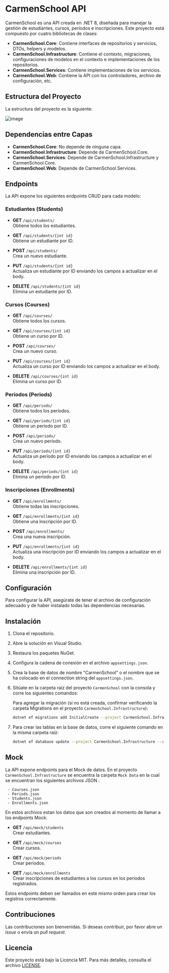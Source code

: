 # CarmenSchool API

CarmenSchool es una API creada en .NET 8, diseñada para manejar la gestión de estudiantes, cursos, períodos e inscripciones. Este proyecto está compuesto por cuatro bibliotecas de clases:

- **CarmenSchool.Core**: Contiene interfaces de repositorios y servicios, DTOs, helpers y modelos.
- **CarmenSchool.Infrastructure**: Contiene el contexto, migraciones, configuraciones de modelos en el contexto e implementaciones de los repositorios.
- **CarmenSchool.Services**: Contiene implementaciones de los servicios.
- **CarmenSchool.Web**: Contiene la API con los controladores, archivo de configuración, etc.

## Estructura del Proyecto

La estructura del proyecto es la siguiente:

![image](https://github.com/user-attachments/assets/937720bf-afdc-44eb-a7bb-054f1ab5451a)


## Dependencias entre Capas

- **CarmenSchool.Core**: No depende de ninguna capa.
- **CarmenSchool.Infrastructure**: Depende de CarmenSchool.Core.
- **CarmenSchool.Services**: Depende de CarmenSchool.Infrastructure y CarmenSchool.Core.
- **CarmenSchool.Web**: Depende de CarmenSchool.Services.

## Endpoints

La API expone los siguientes endpoints CRUD para cada modelo:

### Estudiantes (Students)

- **GET** `/api/students/`  
  Obtiene todos los estudiantes.
  
- **GET** `/api/students/{int id}`  
  Obtiene un estudiante por ID.

- **POST** `/api/students/`  
  Crea un nuevo estudiante.

- **PUT** `/api/students/{int id}`  
  Actualiza un estudiante por ID enviando los campos a actualizar en el body.

- **DELETE** `/api/students/{int id}`  
  Elimina un estudiante por ID.

### Cursos (Courses)

- **GET** `/api/courses/`  
  Obtiene todos los cursos.
  
- **GET** `/api/courses/{int id}`  
  Obtiene un curso por ID.

- **POST** `/api/courses/`  
  Crea un nuevo curso.

- **PUT** `/api/courses/{int id}`  
  Actualiza un curso por ID enviando los campos a actualizar en el body.

- **DELETE** `/api/courses/{int id}`  
  Elimina un curso por ID.

### Períodos (Periods)

- **GET** `/api/periods/`  
  Obtiene todos los períodos.
  
- **GET** `/api/periods/{int id}`  
  Obtiene un período por ID.

- **POST** `/api/periods/`  
  Crea un nuevo período.

- **PUT** `/api/periods/{int id}`  
  Actualiza un período por ID enviando los campos a actualizar en el body.

- **DELETE** `/api/periods/{int id}`  
  Elimina un período por ID.

### Inscripciones (Enrollments)

- **GET** `/api/enrollments/`  
  Obtiene todas las inscripciones.
  
- **GET** `/api/enrollments/{int id}`  
  Obtiene una inscripción por ID.

- **POST** `/api/enrollments/`  
  Crea una nueva inscripción.

- **PUT** `/api/enrollments/{int id}`  
  Actualiza una inscripción por ID enviando los campos a actualizar en el body.

- **DELETE** `/api/enrollments/{int id}`  
  Elimina una inscripción por ID.

## Configuración

Para configurar la API, asegúrate de tener el archivo de configuración adecuado y de haber instalado todas las dependencias necesarias.

## Instalación

1. Clona el repositorio.
2. Abre la solución en Visual Studio.
3. Restaura los paquetes NuGet.
4. Configura la cadena de conexión en el archivo `appsettings.json`.
5. Crea la base de datos de nombre "CarmenSchool" o el nombre que se ha colocado en el connection string del `appsettings.json`.

6. Sitúate en la carpeta raíz del proyecto `CarmenSchool` con la consola y corre los siguientes comandos:

   Para agregar la migración (si no está creada, confirmar verificando la carpeta Migrations en el proyecto `CarmenSchool.Infrastructure`):

   ```bash
   dotnet ef migrations add InitialCreate --project CarmenSchool.Infrastructure --startup-project CarmenSchool.Web

7. Para crear las tablas en la base de datos, corre el siguiente comando en la misma carpeta raíz:


   ```bash
   dotnet ef database update --project CarmenSchool.Infrastructure --startup-project CarmenSchool.Web

## Mock 
La API expone endpoints para el Mock de datos. En el proyecto  `CarmenSchool.Infrastructure` se encuentra la carpeta `Mock Data` en la cual se encuentran los siguientes archivos JSON :

	 - Courses.json
	 - Periods.json
	 - Students.json
	 - Enrollments.json

En estos archivos estan los datos que son creados al momento de llamar a los endpoints Mock:

- **GET** `/api/mock/students`  
  Crear estudiantes.
  
- **GET** `/api/mock/courses`  
  Crear cursos.

- **GET** `/api/mock/periods`  
  Crear periodos.

- **GET** `/api/mock/enrollments`  
  Crear inscripciones de estudiantes a los cursos en los periodos registrados.

Estos endpoints deben ser llamados en este mismo orden para crear los registros correctamente.

## Contribuciones

Las contribuciones son bienvenidas. Si deseas contribuir, por favor abre un *issue* o envía un *pull request*.

## Licencia

Este proyecto está bajo la Licencia MIT. Para más detalles, consulta el archivo [LICENSE](LICENSE).
